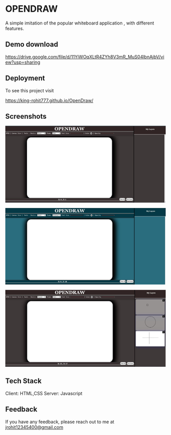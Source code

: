 # OPENDRAW
                         
A simple imitation of the popular whiteboard application , with different features.

## Demo download
          
https://drive.google.com/file/d/11YiWOqXLtR4ZYh8V3mR_MuS04lbnAjbV/view?usp=sharing
       
## Deployment                     
          
To see this project visit          
              
https://king-rohit777.github.io/OpenDraw/                   
                 
## Screenshots

![App Screenshot](https://github.com/king-rohit777/OpenDraw/blob/main/images/1.JPG)

![App Screenshot](https://github.com/king-rohit777/OpenDraw/blob/main/images/2.JPG)

![App Screenshot](https://github.com/king-rohit777/OpenDraw/blob/main/images/3.JPG)


## Tech Stack

Client: HTML,CSS
Server: Javascript

## Feedback

If you have any feedback, please reach out to me at jrohit12345400@gmail.com
